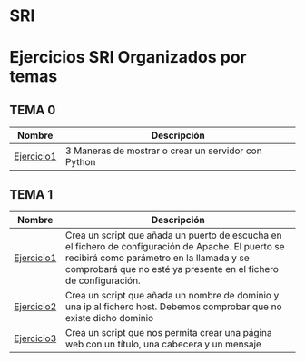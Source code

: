 # SRI

# Ejercicios SRI Organizados por temas

## TEMA 0
Nombre | Descripción
-------|------------
[Ejercicio1](/TEMA0/SREI_A1_Brianalexander.docx) | 3 Maneras de mostrar o crear un servidor con Python

## TEMA 1
Nombre | Descripción
-------|------------
[Ejercicio1](/TEMA1/) | Crea un script que añada un puerto de escucha en el fichero de configuración de Apache. El puerto se recibirá como parámetro en la llamada y se comprobará que no esté ya presente en el fichero de configuración.
[Ejercicio2](/TEMA1/) | Crea un script que añada un nombre de dominio y una ip al fichero host. Debemos comprobar que no existe dicho dominio
[Ejercicio3](/TEMA1/) | Crea un script que nos permita crear una página web con un título, una cabecera y un mensaje
